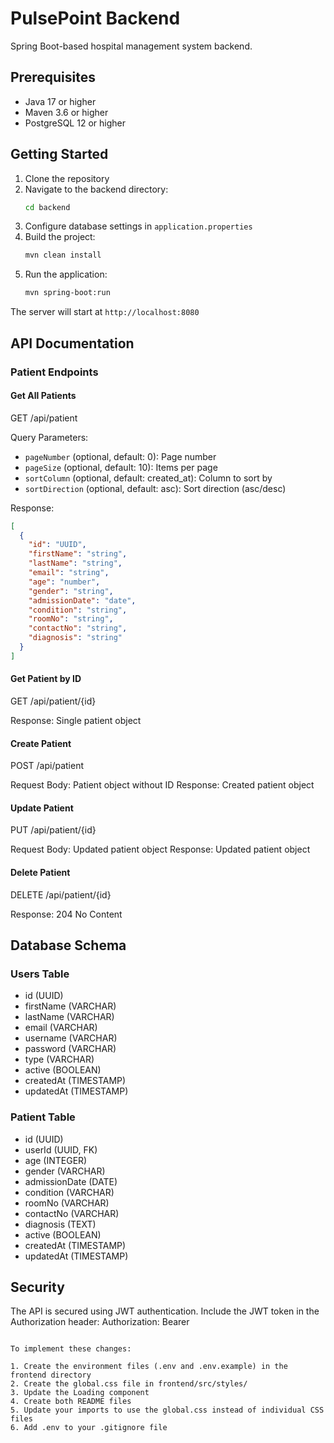 # PulsePoint Backend

Spring Boot-based hospital management system backend.

## Prerequisites

- Java 17 or higher
- Maven 3.6 or higher
- PostgreSQL 12 or higher

## Getting Started

1. Clone the repository
2. Navigate to the backend directory:
   ```bash
   cd backend
   ```
3. Configure database settings in `application.properties`
4. Build the project:
   ```bash
   mvn clean install
   ```
5. Run the application:
   ```bash
   mvn spring-boot:run
   ```

The server will start at `http://localhost:8080`

## API Documentation

### Patient Endpoints

#### Get All Patients
GET /api/patient

Query Parameters:
- `pageNumber` (optional, default: 0): Page number
- `pageSize` (optional, default: 10): Items per page
- `sortColumn` (optional, default: created_at): Column to sort by
- `sortDirection` (optional, default: asc): Sort direction (asc/desc)

Response:
```json
[
  {
    "id": "UUID",
    "firstName": "string",
    "lastName": "string",
    "email": "string",
    "age": "number",
    "gender": "string",
    "admissionDate": "date",
    "condition": "string",
    "roomNo": "string",
    "contactNo": "string",
    "diagnosis": "string"
  }
]
```

#### Get Patient by ID
GET /api/patient/{id}

Response: Single patient object

#### Create Patient
POST /api/patient

Request Body: Patient object without ID
Response: Created patient object

#### Update Patient
PUT /api/patient/{id}

Request Body: Updated patient object
Response: Updated patient object

#### Delete Patient
DELETE /api/patient/{id}

Response: 204 No Content

## Database Schema

### Users Table
- id (UUID)
- firstName (VARCHAR)
- lastName (VARCHAR)
- email (VARCHAR)
- username (VARCHAR)
- password (VARCHAR)
- type (VARCHAR)
- active (BOOLEAN)
- createdAt (TIMESTAMP)
- updatedAt (TIMESTAMP)

### Patient Table
- id (UUID)
- userId (UUID, FK)
- age (INTEGER)
- gender (VARCHAR)
- admissionDate (DATE)
- condition (VARCHAR)
- roomNo (VARCHAR)
- contactNo (VARCHAR)
- diagnosis (TEXT)
- active (BOOLEAN)
- createdAt (TIMESTAMP)
- updatedAt (TIMESTAMP)

## Security

The API is secured using JWT authentication. Include the JWT token in the Authorization header:
Authorization: Bearer <token>

```

To implement these changes:

1. Create the environment files (.env and .env.example) in the frontend directory
2. Create the global.css file in frontend/src/styles/
3. Update the Loading component
4. Create both README files
5. Update your imports to use the global.css instead of individual CSS files
6. Add .env to your .gitignore file